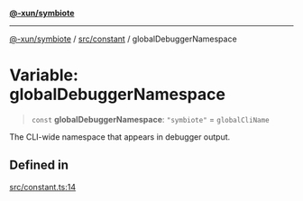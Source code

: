 [**@-xun/symbiote**](../../../README.md)

***

[@-xun/symbiote](../../../README.md) / [src/constant](../README.md) / globalDebuggerNamespace

# Variable: globalDebuggerNamespace

> `const` **globalDebuggerNamespace**: `"symbiote"` = `globalCliName`

The CLI-wide namespace that appears in debugger output.

## Defined in

[src/constant.ts:14](https://github.com/Xunnamius/symbiote/blob/6888363ae81ec0a004cfcb164e5a634c45aca6a9/src/constant.ts#L14)
